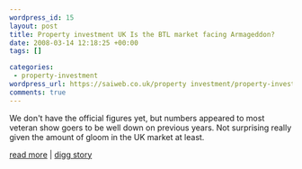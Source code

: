 ```yaml
--- 
wordpress_id: 15
layout: post
title: Property investment UK Is the BTL market facing Armageddon?
date: 2008-03-14 12:18:25 +00:00
tags: []

categories: 
 - property-investment
wordpress_url: https://saiweb.co.uk/property investment/property-investment-uk-is-the-btl-market-facing-armageddon
comments: true
---
```

We don't have the official figures yet, but numbers appeared to most veteran show goers to be well down on previous years. Not surprising really given the amount of gloom in the UK market at least.

<a href="https://www.propertysecrets.net/blogs/max_growth/property_investment_in_the_uk_is_the_btl_market_facing_armageddon/post-139.html">read more</a> | <a href="https://www.digg.com/business_finance/Property_investment_UK_Is_the_BTL_market_facing_Armageddon">digg story</a>
